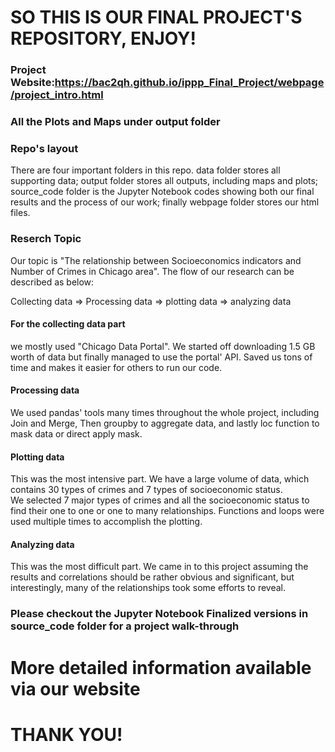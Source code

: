 # SO THIS IS OUR FINAL PROJECT'S REPOSITORY, ENJOY!

### Project Website:https://bac2qh.github.io/ippp_Final_Project/webpage/project_intro.html
### All the Plots and Maps under output folder

### Repo's layout

There are four important folders in this repo. data folder stores
all supporting data; output folder stores all outputs, including maps and plots;
source_code folder is the Jupyter Notebook codes showing both our final results
and the process of our work; finally webpage folder stores our html files.

### Reserch Topic

Our topic is "The relationship between Socioeconomics indicators and Number of
Crimes in Chicago area". The flow of our research can be described as below:

Collecting data => Processing data => plotting data => analyzing data

#### For the collecting data part
we mostly used "Chicago Data Portal". We started off downloading 1.5 GB worth of
data but finally managed to use the portal' API. Saved us tons of time and makes
it easier for others to run our code.

#### Processing data
We used pandas' tools many times throughout the whole project, including
Join and Merge,
Then groupby to aggregate data, and lastly
loc function to mask data or direct apply mask.

#### Plotting data
This was the most intensive part. We have a large volume of data, which
contains 30 types of crimes and 7 types of socioeconomic status.  
We selected 7 major types of crimes and all the socioeconomic status to find their
one to one or one to many relationships.
Functions and loops were used multiple times to accomplish the plotting.

#### Analyzing data
This was the most difficult part. We came in to this project assuming the results
and correlations should be rather obvious and significant, but interestingly,
many of the relationships took some efforts to reveal.
### Please checkout the Jupyter Notebook Finalized versions in source_code folder for a project walk-through

# More detailed information available via our website

# THANK YOU!
